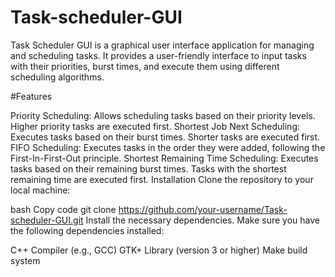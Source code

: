# Task-scheduler-GUI

Task Scheduler GUI is a graphical user interface application for managing and scheduling tasks. It provides a user-friendly interface to input tasks with their priorities, burst times, and execute them using different scheduling algorithms.

#Features

Priority Scheduling: Allows scheduling tasks based on their priority levels. Higher priority tasks are executed first.
Shortest Job Next Scheduling: Executes tasks based on their burst times. Shorter tasks are executed first.
FIFO Scheduling: Executes tasks in the order they were added, following the First-In-First-Out principle.
Shortest Remaining Time Scheduling: Executes tasks based on their remaining burst times. Tasks with the shortest remaining time are executed first.
Installation
Clone the repository to your local machine:

bash
Copy code
git clone https://github.com/your-username/Task-scheduler-GUI.git
Install the necessary dependencies. Make sure you have the following dependencies installed:

C++ Compiler (e.g., GCC)
GTK+ Library (version 3 or higher)
Make build system
